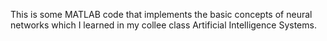 This is some MATLAB code that implements the basic concepts of neural networks which I learned in my collee class Artificial Intelligence Systems.
